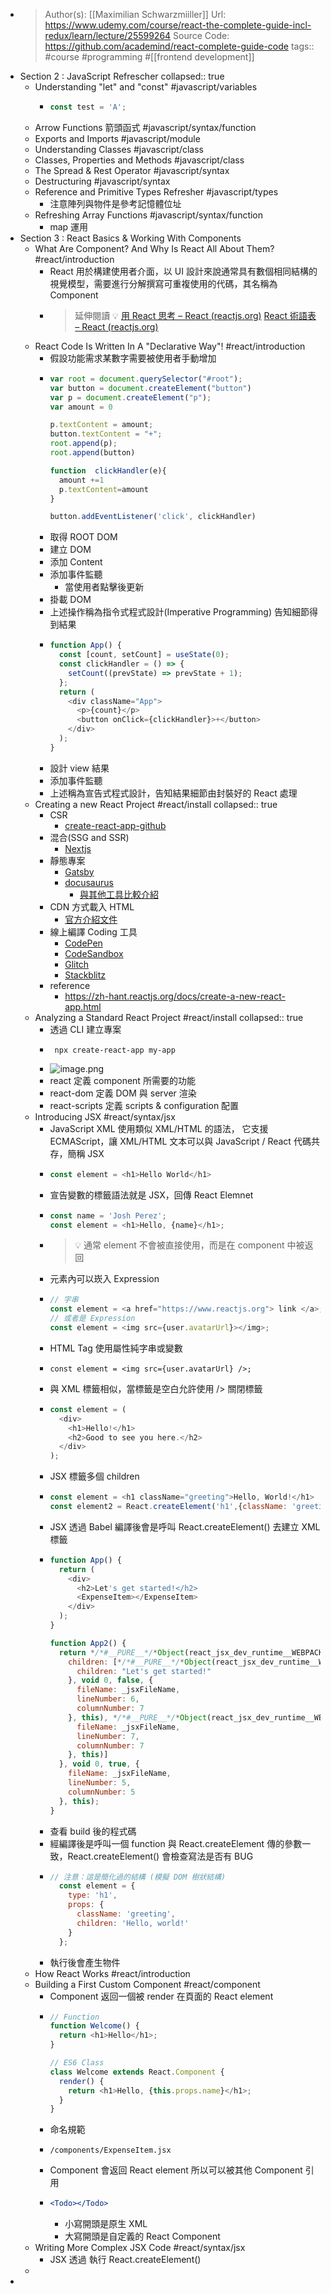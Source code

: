 - > Author(s): [[Maximilian Schwarzmiiller]]
  > Url: https://www.udemy.com/course/react-the-complete-guide-incl-redux/learn/lecture/25599264
  > Source Code: https://github.com/academind/react-complete-guide-code
  > tags:: #course #programming #[[frontend development]]
- Section 2 : JavaScript Refrescher
  collapsed:: true
	- Understanding "let" and "const" #javascript/variables
		- ```js
		  const test = 'A';
		  ```
	- Arrow Functions 箭頭函式 #javascript/syntax/function
	- Exports and Imports #javascript/module
	- Understanding Classes #javascript/class
	- Classes, Properties and Methods #javascript/class
	- The Spread & Rest Operator #javascript/syntax
	- Destructuring #javascript/syntax
	- Reference and Primitive Types Refresher #javascript/types
		- 注意陣列與物件是參考記憶體位址
	- Refreshing Array Functions #javascript/syntax/function
		- map 運用
- Section 3 : React Basics & Working With Components
	- What Are Component? And Why Is React All About Them? #react/introduction
		- React 用於構建使用者介面，以 UI 設計來說通常具有數個相同結構的視覺模型，需要進行分解撰寫可重複使用的代碼，其名稱為 Component
		- >延伸閱讀 💡
		  [用 React 思考 – React (reactjs.org)](https://zh-hant.reactjs.org/docs/thinking-in-react.html)
		  [React 術語表 – React (reactjs.org)](https://zh-hant.reactjs.org/docs/glossary.html#components)
	- React Code Is Written In A "Declarative Way"! #react/introduction
		- 假設功能需求某數字需要被使用者手動增加
		- ```js
		  var root = document.querySelector("#root");
		  var button = document.createElement("button")
		  var p = document.createElement("p");
		  var amount = 0 
		  
		  p.textContent = amount;
		  button.textContent = "+";
		  root.append(p);
		  root.append(button)
		  
		  function  clickHandler(e){
		    amount +=1
		    p.textContent=amount
		  }
		  
		  button.addEventListener('click', clickHandler)
		  ```
		- 取得 ROOT DOM
		- 建立 DOM
		- 添加 Content
		- 添加事件監聽
			- 當使用者點擊後更新
		- 掛載 DOM
		- 上述操作稱為指令式程式設計(Imperative Programming) 告知細節得到結果
		- ```js
		  function App() {
		    const [count, setCount] = useState(0);
		    const clickHandler = () => {
		      setCount((prevState) => prevState + 1);
		    };
		    return (
		      <div className="App">
		        <p>{count}</p>
		        <button onClick={clickHandler}>+</button>
		      </div>
		    );
		  }
		  ```
		- 設計 view 結果
		- 添加事件監聽
		- 上述稱為宣告式程式設計，告知結果細節由封裝好的 React 處理
	- Creating a new React Project #react/install
	  collapsed:: true
		- CSR
			- [create-react-app-github](https://github.com/facebook/create-react-app)
		- 混合(SSG and SSR)
			- [Nextjs](https://nextjs.org/)
		- 靜態專案
			- [Gatsby](https://www.gatsbyjs.com/)
			- [docusaurus](https://docusaurus.io/)
				- [與其他工具比較介紹](https://docusaurus.io/zh-CN/docs#comparison-with-other-tools)
		- CDN 方式載入 HTML
			- [官方介紹文件](https://reactjs.org/docs/add-react-to-a-website.html)
		- 線上編譯 Coding 工具
			- [CodePen](https://codepen.io/pen?&editable=true&editors=0010)
			- [CodeSandbox](https://codesandbox.io/s/new)
			- [Glitch](https://glitch.com/edit/#!/remix/starter-react-template)
			- [Stackblitz](https://stackblitz.com/edit/react-jpp86w)
		- reference
			- https://zh-hant.reactjs.org/docs/create-a-new-react-app.html
	- Analyzing a Standard React Project #react/install
	  collapsed:: true
		- 透過 CLI 建立專案
		- ```
		   npx create-react-app my-app
		  ```
		- ![image.png](../assets/image_1665889988364_0.png)
		- react 定義 component 所需要的功能
		- react-dom 定義 DOM 與 server 渲染
		- react-scripts 定義 scripts & configuration 配置
	- Introducing JSX #react/syntax/jsx
		- JavaScript XML 使用類似 XML/HTML 的語法， 它支援 ECMAScript，讓 XML/HTML 文本可以與 JavaScript / React 代碼共存，簡稱 JSX
		- ```js
		  const element = <h1>Hello World</h1>
		  ```
		- 宣告變數的標籤語法就是 JSX，回傳 React Elemnet
		- ```js
		  const name = 'Josh Perez';
		  const element = <h1>Hello, {name}</h1>;
		  ```
		- >💡 通常 element 不會被直接使用，而是在 component 中被返回
		- 元素內可以崁入 Expression
		- ```js
		  // 字串
		  const element = <a href="https://www.reactjs.org"> link </a>;
		  // 或者是 Expression
		  const element = <img src={user.avatarUrl}></img>;
		  ```
		- HTML Tag 使用屬性純字串或變數
		- ```
		  const element = <img src={user.avatarUrl} />;
		  ```
		- 與 XML 標籤相似，當標籤是空白允許使用 /> 關閉標籤
		- ```js
		  const element = (
		    <div>
		      <h1>Hello!</h1>
		      <h2>Good to see you here.</h2>
		    </div>
		  );
		  ```
		- JSX 標籤多個 children
		- ```js
		  const element = <h1 className="greeting">Hello, World!</h1>
		  const element2 = React.createElement('h1',{className: 'greeting'},'Hello, World!');
		  ```
		- JSX 透過 Babel 編譯後會是呼叫 React.createElement() 去建立 XML 標籤
		- ```js
		  function App() {
		    return (
		      <div>
		        <h2>Let's get started!</h2>
		        <ExpenseItem></ExpenseItem>
		      </div>
		    );
		  }
		  
		  function App2() {
		    return */*#__PURE__*/*Object(react_jsx_dev_runtime__WEBPACK_IMPORTED_MODULE_1__["jsxDEV"])("div", {
		      children: [*/*#__PURE__*/*Object(react_jsx_dev_runtime__WEBPACK_IMPORTED_MODULE_1__["jsxDEV"])("h2", {
		        children: "Let's get started!"
		      }, void 0, false, {
		        fileName: _jsxFileName,
		        lineNumber: 6,
		        columnNumber: 7
		      }, this), */*#__PURE__*/*Object(react_jsx_dev_runtime__WEBPACK_IMPORTED_MODULE_1__["jsxDEV"])(_components_ExpenseItem__WEBPACK_IMPORTED_MODULE_0__["default"], {}, void 0, false, {
		        fileName: _jsxFileName,
		        lineNumber: 7,
		        columnNumber: 7
		      }, this)]
		    }, void 0, true, {
		      fileName: _jsxFileName,
		      lineNumber: 5,
		      columnNumber: 5
		    }, this);
		  }
		  ```
		- 查看 build 後的程式碼
		- 經編譯後是呼叫一個 function 與 React.createElement 傳的參數一致，React.createElement() 會檢查寫法是否有 BUG
		- ```js
		  // 注意：這是簡化過的結構 (模擬 DOM 樹狀結構)
		    const element = {
		      type: 'h1',
		      props: {
		        className: 'greeting',
		        children: 'Hello, world!'
		      }
		    };
		  ```
		- 執行後會產生物件
	- How React Works #react/introduction
	- Building a First Custom Component #react/component
		- Component 返回一個被 render 在頁面的 React element
		- ```js
		  // Function
		  function Welcome() {
		    return <h1>Hello</h1>;
		  }
		  
		  // ES6 Class
		  class Welcome extends React.Component {
		    render() {
		      return <h1>Hello, {this.props.name}</h1>;
		    }
		  }
		  ```
		- 命名規範
		- ```
		  /components/ExpenseItem.jsx
		  ```
		- Component 會返回 React element 所以可以被其他 Component 引用
		- ```jsx
		  <Todo></Todo>
		  ```
			- 小寫開頭是原生 XML
			- 大寫開頭是自定義的 React Component
	- Writing More Complex JSX Code #react/syntax/jsx
		- JSX 透過 執行 React.createElement()
	-
-